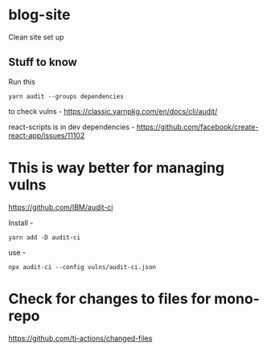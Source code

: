 # blog-site
Clean site set up

## Stuff to know 
Run this
```
yarn audit --groups dependencies
```
to check vulns - https://classic.yarnpkg.com/en/docs/cli/audit/

react-scripts is in dev dependencies - https://github.com/facebook/create-react-app/issues/11102

# This is way better for managing vulns
https://github.com/IBM/audit-ci

Install - 
```
yarn add -D audit-ci

```

use - 
```
npx audit-ci --config vulns/audit-ci.json

```

# Check for changes to files for mono-repo
https://github.com/tj-actions/changed-files
